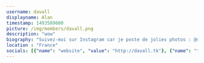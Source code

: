 ```yaml
---
username: davall
displayname: Alan
timestamp: 1493589600
picture: /img/members/davall.png
description: "wow"
biography: "Suivez-moi sur Instagram car je poste de jolies photos : @davall51. On se retrouve au Supermarché Coco ?"
location : "France"
socials: [{"name": "website", "value": "http://davall.tk"}, {"name": "twitter", "value": "DavAll_"}, {"name": "instagram", "value": "davall51"}]
---
```

